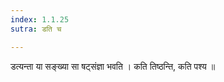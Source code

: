 ```yaml
---
index: 1.1.25
sutra: डति च

---
```

डत्यन्ता या सङ्ख्या सा षट्संज्ञा भवति । कति तिष्ठन्ति, कति पश्य ॥